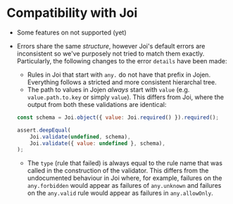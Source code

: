 # Compatibility with Joi

 - Some features on not supported (yet)
 - Errors share the same _structure_, however Joi's default errors are inconsistent so we've purposely not tried to match them exactly. Particularly, the following changes to the error `details` have been made:
    - Rules in Joi that start with `any.` do not have that prefix in Jojen. Everything follows a stricted and more consistent hierarchal tree.
    - The path to values in Jojen _always_ start with `value` (e.g. `value.path.to.key` or simply `value`). This differs from Joi, where the output from both these validations are identical:

    ```js
    const schema = Joi.object({ value: Joi.required() }).required();

    assert.deepEqual(
        Joi.validate(undefined, schema),
        Joi.validate({ value: undefined }, schema),
    );
    ```

    - The `type` (rule that failed) is always equal to the rule name that was called in the construction of the validator. This differs from the undocumented behaviour in Joi where, for example, failures on the `any.forbidden` would appear as failures of `any.unknown` and failures on the `any.valid` rule would appear as failures in `any.allowOnly`.

